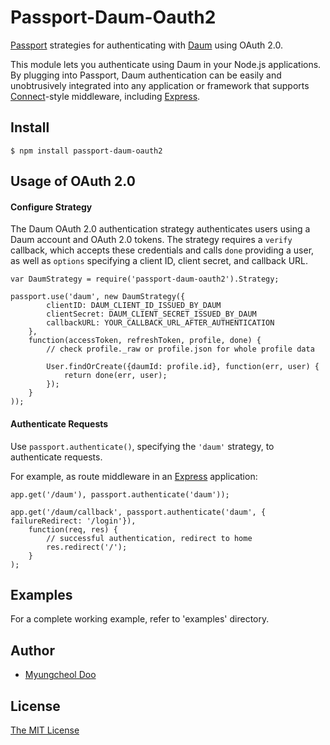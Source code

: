 # Passport-Daum-Oauth2

[Passport](http://passportjs.org/) strategies for authenticating with [Daum](http://www.daum.com/) using OAuth 2.0.

This module lets you authenticate using Daum in your Node.js applications. By plugging into Passport, Daum authentication can be easily and unobtrusively integrated into any application or framework that supports [Connect](http://www.senchalabs.org/connect/)-style middleware, including [Express](http://expressjs.com/).

## Install

    $ npm install passport-daum-oauth2

## Usage of OAuth 2.0

#### Configure Strategy

The Daum OAuth 2.0 authentication strategy authenticates users using a Daum account and OAuth 2.0 tokens. The strategy requires a `verify` callback, which
accepts these credentials and calls `done` providing a user, as well as `options` specifying a client ID, client secret, and callback URL.

    var DaumStrategy = require('passport-daum-oauth2').Strategy;

    passport.use('daum', new DaumStrategy({
            clientID: DAUM_CLIENT_ID_ISSUED_BY_DAUM
            clientSecret: DAUM_CLIENT_SECRET_ISSUED_BY_DAUM
            callbackURL: YOUR_CALLBACK_URL_AFTER_AUTHENTICATION
		},
        function(accessToken, refreshToken, profile, done) {
        	// check profile._raw or profile.json for whole profile data

        	User.findOrCreate({daumId: profile.id}, function(err, user) {
        		return done(err, user);
			});
        }
    ));


#### Authenticate Requests

Use `passport.authenticate()`, specifying the `'daum'` strategy, to authenticate requests.

For example, as route middleware in an [Express](http://expressjs.com/) application:

    app.get('/daum'), passport.authenticate('daum'));

	app.get('/daum/callback', passport.authenticate('daum', { failureRedirect: '/login'}), 
    	function(req, res) {
    		// successful authentication, redirect to home
    		res.redirect('/');
    	}
    );
        
## Examples

For a complete working example, refer to 'examples' directory.
	
## Author

  - [Myungcheol Doo](http://github.com/myungcheol)
  
## License

[The MIT License](http://opensource.org/licenses/MIT)